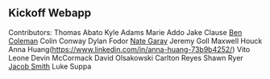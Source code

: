 ## Kickoff Webapp

Contributors: 
    Thomas Abato
    Kyle Adams
    Marie Addo
    Jake Clause
    [Ben Coleman](https://www.linkedin.com/in/moraviancoleman/)
    Colin Conway
    Dylan Fodor
    [Nate Garay](https://github.com/NateGaray)
    Jeremy Goll
    Maxwell Houck
    Anna Huang(https://www.linkedin.com/in/anna-huang-73b9b4252/)
    Vito Leone
    Devin McCormack
    David Olsakowski
    Carlton Reyes
    Shawn Ryer
    [Jacob Smith](https://www.linkedin.com/in/jacob-smith-a12842205/)
    Luke Suppa 
